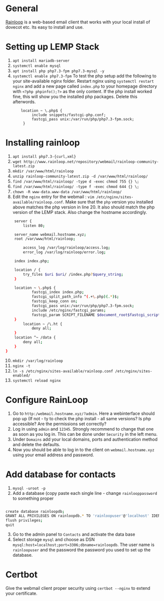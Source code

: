 # General

[Rainloop](https://www.rainloop.net/) is a web-based email client that works with your local install of dovecot etc. Its easy to install and use.

# Setting up LEMP Stack

1. `apt install mariadb-server`
2. `systemctl enable mysql`
3. `apt install php php7.3-fpm php7.3-mysql -y`
4. `systemctl enable php7.3-fpm` To test the php setup add the following to your site-available nginx folder. Restart nginx using `systemctl restart nginx` and add a new page called `index.php` to your homepage directory with `<?php phpinfo();?>` as the only content. If the php install worked fine, this will show you the installed php packages. Delete this afterwords.



```
	   location ~ \.php$ {
      		include snippets/fastcgi-php.conf;
      		fastcgi_pass unix:/var/run/php/php7.3-fpm.sock;
		}
```

# Installing rainloop

1. `apt install php7.3-{curl,xml}`
2. `wget http://www.rainloop.net/repository/webmail/rainloop-community-latest.zip`
3. `mkdir /var/www/html/rainloop`
4. `unzip rainloop-community-latest.zip -d /var/www/html/rainloop/`
5. `find /var/www/html/rainloop/ -type d -exec chmod 755 {} \;`
6. `find /var/www/html/rainloop/ -type f -exec chmod 644 {} \;`
7. `chown -R www-data.www-data /var/www/html/rainloop/`
8. Edit the `nginx` entry for the webmail : `vim /etc/nginx/sites-available/rainloop.conf`. Make sure that the `php` version you installed above matches the php version in line 20. It also should match the php version of the LEMP stack. Also change the hostname accordingly.
```sh
	server {
 		listen 80;

	server_name webmail.hostname.xyz;
	root /var/www/html/rainloop;

        access_log /var/log/rainloop/access.log;
        error_log /var/log/rainloop/error.log;

	index index.php;

	location / {
		try_files $uri $uri/ /index.php?$query_string;
	}

	location ~ \.php$ {
            fastcgi_index index.php;
            fastcgi_split_path_info ^(.+\.php)(.*)$;
            fastcgi_keep_conn on;
      	    fastcgi_pass unix:/var/run/php/php7.3-fpm.sock;
            include /etc/nginx/fastcgi_params;
            fastcgi_param SCRIPT_FILENAME $document_root$fastcgi_script_name;
 	}
        location ~ /\.ht {
            deny all;
    }
	location ^~ /data {
	    deny all;
	}
}
```
10. `mkdir /var/log/rainloop`
11. `nginx -t`
12. `ln -s /etc/nginx/sites-available/rainloop.conf /etc/nginx/sites-enabled/`
13. `systemctl reload nginx`

# Configure RainLoop

1. Go to `http:/webmail.hostname.xyz/?admin`. Here a webinterface should pop up (If not - ty to check the php install - all same versions? Is php accessible? Are the permissions set correctly?
2. Log in using `admin` and `12345`. Strongly recommend to change that one as soon as you log in. This can be done under `Security` in the left menu.
3. Under `Domains` add your local domains, ports and authentication method and delete the defaults.
4. Now you should be able to log in to the client on `webmail.hostname.xyz` using your email address and password.

# Add database for contacts

1. `mysql -uroot -p`
2. Add a database (copy paste each single line - change `rainlooppassword` to something proper
```sh

create database rainloopdb;
GRANT ALL PRIVILEGES ON rainloopdb.* TO 'rainloopuser'@'localhost' IDENTIFIED BY 'rainlooppassword';
flush privileges;
quit
```
3. Go to the admin panel to `Contacts` and activate the data base
4. Select storage `mysql` and choose as DSN `mysql:host=localhost;port=3306;dbname=rainloopdb`. The user name is `rainloopuser` and the password the password you used to set up the database.

# Certbot

Give the webmail client proper security using `certbot --nginx` to extend your certificate.
